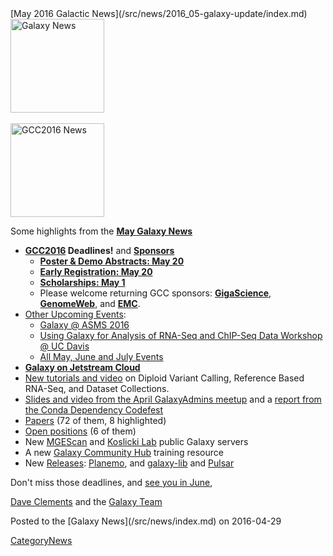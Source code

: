 <div class='newsItemHeader'>[May 2016 Galactic News](/src/news/2016_05-galaxy-update/index.md)</div>

<div class='right'>
<a href='/src/galaxy-updates/2016_05/index.md'><img src="/src/images/galaxy-logos/GalaxyNews.png" alt="Galaxy News" width=150 /></a><br />
<br />
<a href='/src/galaxy-updates/2016_05/index.md#gcc2016'><img src="/src/images/logos/GCC2016LogoTallBig.png" alt="GCC2016 News" width="150" /></a></div>


Some highlights from the **[May Galaxy News](/src/galaxy-updates/2016_05/index.md)**

* **[GCC2016](/src/galaxy-updates/2016_05/index.md#gcc2016) Deadlines!** and **[Sponsors](/src/galaxy-updates/2016_05/index.md#sponsors)**
  * **[Poster & Demo Abstracts: May 20](/src/galaxy-updates/2016_05/index.md#poster--demo-abstracts-may-20)**
  * **[Early Registration: May 20](/src/galaxy-updates/2016_05/index.md#early-registration-may-20)**
  * **[Scholarships: May 1](/src/galaxy-updates/2016_05/index.md#scholarships-may-1)**
  * Please welcome returning GCC sponsors: **[GigaScience](/src/galaxy-updates/2016_05/index.md#gigascience)**, **[GenomeWeb](/src/galaxy-updates/2016_05/index.md#genomeweb)**, and **[EMC](/src/galaxy-updates/2016_05/index.md#emc)**.
* [Other Upcoming Events](/src/galaxy-updates/2016_05/index.md#upcoming-events):
  * [Galaxy @ ASMS 2016](/src/galaxy-updates/2016_05/index.md#galaxy-at-asms-2016)
  * [Using Galaxy for Analysis of RNA-Seq and ChIP-Seq Data Workshop @ UC Davis](/src/galaxy-updates/2016_05/index.md#using-galaxy-for-analysis-of-rna-seq-and-chip-seq-data)
  * [All May, June and July Events](/src/galaxy-updates/2016_05/index.md#may-june-and-july-events)
* **[Galaxy on Jetstream Cloud](/src/galaxy-updates/2016_05/index.md#galaxy-on-jetstream-cloud)**
* [New tutorials and video](/src/galaxy-updates/2016_05/index.md#new-tutorials-and-video) on Diploid Variant Calling, Reference Based RNA-Seq, and Dataset Collections. 
* [Slides and video from the April GalaxyAdmins meetup](/src/galaxy-updates/2016_05/index.md#april-galaxyadmins-slides--video) and a [report from the Conda Dependency Codefest](/src/galaxy-updates/2016_05/index.md#conda-dependency-codefest-report) 
* [Papers](/src/galaxy-updates/2016_05/index.md#new-papers) (72 of them, 8 highlighted)
* [Open positions](/src/galaxy-updates/2016_05/index.md#whos-hiring) (6 of them)
* New [MGEScan](/src/galaxy-updates/2016_05/index.md#mgescan) and [Koslicki Lab](/src/galaxy-updates/2016_05/index.md#koslicki-lab) public Galaxy servers
* A new [Galaxy Community Hub](/src/galaxy-updates/2016_05/index.md#galaxy-community-hubs) training resource
* New [Releases](/src/galaxy-updates/2016_05/index.md#releases): [Planemo](/src/galaxy-updates/2016_05/index.md#planemo-0242), and [galaxy-lib](/src/galaxy-updates/2016_05/index.md#galaxy-lib-1670) and [Pulsar](/src/galaxy-updates/2016_05/index.md#pulsar)

Don't miss those deadlines, and [see you in June](https://gcc2016.iu.edu/),

[Dave Clements](/src/dave-clements/index.md) and the [Galaxy Team](/src/galaxy-team/index.md)

<div class='newsItemFooter'>Posted to the [Galaxy News](/src/news/index.md) on 2016-04-29</div>

[CategoryNews](/src/category-news/index.md)
